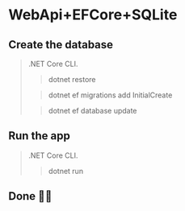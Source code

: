 # WebApi+EFCore+SQLite


##   Create the database

> .NET Core CLI.
>> dotnet restore
>
>> dotnet ef migrations add InitialCreate
>
>> dotnet ef database update

 
## Run the app

> .NET Core CLI.
>> dotnet  run


## Done 👏👏

